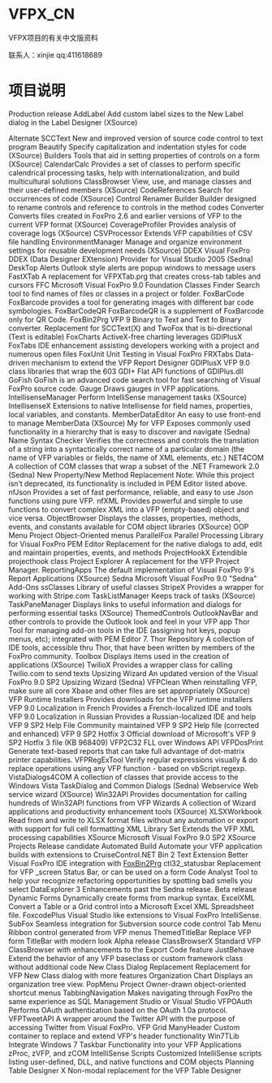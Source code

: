 # VFPX_CN
VFPX项目的有关中文版资料

联系人：xinjie
qq:411618689

# 项目说明
Production                          release
AddLabel                  Add custom label sizes to the New Label dialog in the Label Designer (XSource)

Alternate SCCText 	New and improved version of source code control to text program
Beautify 	Specify capitalization and indentation styles for code (XSource)
Builders 	Tools that aid in setting properties of controls on a form (XSource)
CalendarCalc 	Provides a set of classes to perform specific calendrical processing tasks, help with internationalization, and build multicultural solutions
ClassBrowser 	View, use, and manage classes and their user-defined members (XSource)
CodeReferences 	Search for occurrences of code (XSource)
Control Renamer Builder 	Builder designed to rename controls and reference to controls in the method codes
Converter 	Converts files created in FoxPro 2.6 and earlier versions of VFP to the current VFP format (XSource)
CoverageProfiler 	Provides analysis of coverage logs (XSource)
CSVProcessor 	Extends VFP capabilities of CSV file handling
EnvironmentManager 	Manage and organize environment settings for reusable development needs (XSource)
DDEX 	Visual FoxPro DDEX (Data Designer EXtension) Provider for Visual Studio 2005 (Sedna)
DeskTop Alerts 	Outlook style alerts are popup windows to message users
FastXTab 	A replacement for VFPXTab.prg that creates cross-tab tables and cursors
FFC 	Microsoft Visual FoxPro 9.0 Foundation Classes
Finder 	Search tool to find names of files or classes in a project or folder.
FoxBarCode 	FoxBarcode provides a tool for generating images with different bar code symbologies.
FoxBarCodeQR 	FoxBarcodeQR is a supplement of FoxBarcode only for QR Code.
FoxBin2Prg 	VFP 9 Binary to Text and Text to Binary converter. Replacement for SCCText(X) and TwoFox that is bi-directional (Text is editable)
FoxCharts 	ActiveX-free charting leverages GDIPlusX
FoxTabs 	IDE enhancement assisting developers working with a project and numerous open files
FoxUnit 	Unit Testing in Visual FoxPro
FRXTabs 	Data-driven mechanism to extend the VFP Report Designer
GDIPlusX 	VFP 9.0 class libraries that wrap the 603 GDI+ Flat API functions of GDIPlus.dll
GoFish 	GoFish is an advanced code search tool for fast searching of Visual FoxPro source code.
Gauge 	Draws gauges in VFP applications.
IntellisenseManager 	Perform IntelliSense management tasks (XSource)
IntellisenseX 	Extensions to native Intellisense for field names, properties, local variables, and constants.
MemberDataEditor 	An easy to use front-end to manage MemberData (XSource)
My for VFP 	Exposes commonly used functionality in a hierarchy that is easy to discover and navigate (Sedna)
Name Syntax Checker 	Verifies the correctness and controls the translation of a string into a syntactically correct name of a particular domain (the name of VFP variables or fields, the name of XML elements, etc.)
NET4COM 	A collection of COM classes that wrap a subset of the .NET Framework 2.0 (Sedna)
New Property/New Method Replacement 	Note: While this project isn’t deprecated, its functionality is included in PEM Editor listed above.
nfJson 	Provides a set of fast performance, reliable, and easy to use Json functions using pure VFP.
nfXML 	Provides powerful and simple to use functions to convert complex XML into a VFP (empty-based) object and vice versa.
ObjectBrowser 	Displays the classes, properties, methods, events, and constants available for COM object libraries (XSource)
OOP Menu Project 	Object-Oriented menus
ParallelFox 	Parallel Processing Library for Visual FoxPro
PEM Editor 	Replacement for the native dialogs to add, edit and maintain properties, events, and methods
ProjectHookX 	Extendible projecthook class
Project Explorer 	A replacement for the VFP Project Manager.
ReportingApps 	The default implementation of Visual FoxPro 9's Report Applications (XSource)
Sedna 	Microsoft Visual FoxPro 9.0 "Sedna" Add-Ons
ssClasses 	Library of useful classes
StripeX 	Provides a wrapper for working with Stripe.com
TaskListManager 	Keeps track of tasks (XSource)
TaskPaneManager 	Displays links to useful information and dialogs for performing essential tasks (XSource)
ThemedControls 	OutlookNavBar and other controls to provide the Outlook look and feel in your VFP app
Thor 	Tool for managing add-on tools in the IDE (assigning hot keys, popup menus, etc); integrated with PEM Editor 7.
Thor Repository 	A collection of IDE tools, accessible thru Thor, that have been written by members of the FoxPro community.
Toolbox 	Displays items used in the creation of applications (XSource)
TwilioX 	Provides a wrapper class for calling Twilio.com to send texts
Upsizing Wizard 	An updated version of the Visual FoxPro 9.0 SP2 Upsizing Wizard (Sedna)
VFPClean 	When reinstalling VFP, make sure all core Xbase and other files are set appropriately (XSource)
VFP Runtime Installers 	Provides downloads for the VFP runtime installers
VFP 9.0 Localization in French 	Provides a French-localized IDE and tools
VFP 9.0 Localization in Russian 	Provides a Russian-localized IDE and help
VFP 9 SP2 Help File 	Community maintained VFP 9 SP2 Help file (corrected and enhanced)
VFP 9 SP2 Hotfix 3 	Official download of Microsoft's VFP 9 SP2 Hotfix 3 file (KB 968409)
VFP2C32 	FLL over Windows API
VFPDosPrint 	Generate text-based reports that can take full advantage of dot-matrix printer capabilities.
VFPRegExTool 	Verify regular expressions visually & do replace operations using any VFP function - based on vbScript.regexp.
VistaDialogs4COM 	A collection of classes that provide access to the Windows Vista TaskDialog and Common Dialogs (Sedna)
Webservice 	Web service wizard (XSource)
Win32API 	Provides documentation for calling hundreds of Win32API functions from VFP
Wizards 	A collection of Wizard applications and productivity enhancement tools (XSource)
XLSXWorkbook 	Read from and write to XLSX format files without any automation or export with support for full cell formatting
XML Library Set 	Extends the VFP XML processing capabilities
XSource 	Microsoft Visual FoxPro 9.0 SP2 XSource Projects
Release candidate
Automated Build 	Automate your VFP application builds with extensions to CruiseControl.NET
Bin 2 Text Extension 	Better Visual FoxPro IDE integration with [FoxBin2Prg](https://github.com/fdbozzo/foxbin2prg)
ctl32_statusbar 	Replacement for VFP _screen Status Bar, or can be used on a form
Code Analyst 	Tool to help your recognize refactoring opportunities by spotting bad smells you select
DataExplorer 3 	Enhancements past the Sedna release.
Beta release
Dynamic Forms 	Dynamically create forms from markup syntax.
ExcelXML 	Convert a Table or a Grid control into a Microsoft Excel XML Spreadsheet file.
FoxcodePlus 	Visual Studio like extensions to Visual FoxPro IntelliSense.
SubFox 	Seamless integration for Subversion source code control
Tab Menu 	Ribbon control generated from VFP menus
ThemedTitleBar 	Replace VFP form TitleBar with modern look
Alpha release
ClassBrowserX 	Standard VFP ClassBrowser with enhancements to the Export Code feature
JustBehave 	Extend the behavior of any VFP baseclass or custom framework class without additional code
New Class Dialog Replacement 	Replacement for VFP New Class dialog with more features
Organization Chart 	Displays an organization tree view.
PopMenu Project 	Owner-drawn object-oriented shortcut menus
TabbingNavigation 	Makes navigating through FoxPro the same experience as SQL Management Studio or Visual Studio
VFPOAuth 	Performs OAuth authentication based on the OAuth 1.0a protocol.
VFPTweetAPI 	A wrapper around the Twitter API with the purpose of accessing Twitter from Visual FoxPro.
VFP Grid ManyHeader 	Custom container to replace and extend VFP's header functionality
Win7TLib 	Integrate Windows 7 Taskbar Functionality into your VFP Applications
zProc, zVFP, and zCOM IntelliSense Scripts 	Customized IntelliSense scripts listing user-defined, DLL, and native functions and COM objects
Planning
Table Designer X 	Non-modal replacement for the VFP Table Designer
